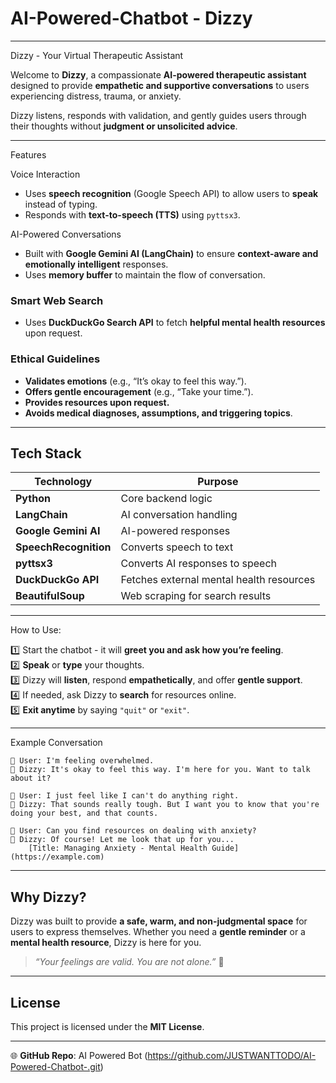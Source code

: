 # AI-Powered-Chatbot - Dizzy

---

Dizzy - Your Virtual Therapeutic Assistant 

Welcome to **Dizzy**, a compassionate **AI-powered therapeutic assistant** designed to provide **empathetic and supportive conversations** to users experiencing distress, trauma, or anxiety.  

Dizzy listens, responds with validation, and gently guides users through their thoughts without **judgment or unsolicited advice**.  

---

Features  

Voice Interaction  
- Uses **speech recognition** (Google Speech API) to allow users to **speak** instead of typing.  
- Responds with **text-to-speech (TTS)** using `pyttsx3`.  

AI-Powered Conversations  
- Built with **Google Gemini AI (LangChain)** to ensure **context-aware and emotionally intelligent** responses.  
- Uses **memory buffer** to maintain the flow of conversation.  

### Smart Web Search  
- Uses **DuckDuckGo Search API** to fetch **helpful mental health resources** upon request.  

### Ethical Guidelines  
- **Validates emotions** (e.g., “It’s okay to feel this way.”).  
- **Offers gentle encouragement** (e.g., “Take your time.”).  
- **Provides resources upon request.**  
- **Avoids medical diagnoses, assumptions, and triggering topics**.  

---

## Tech Stack  

| Technology  | Purpose  |
|-------------|----------|
| **Python** | Core backend logic  |
| **LangChain** | AI conversation handling  |
| **Google Gemini AI** | AI-powered responses  |
| **SpeechRecognition** | Converts speech to text  |
| **pyttsx3** | Converts AI responses to speech  |
| **DuckDuckGo API** | Fetches external mental health resources  |
| **BeautifulSoup** | Web scraping for search results  |

---

How to Use:

1️⃣ Start the chatbot - it will **greet you and ask how you’re feeling**.  
2️⃣ **Speak** or **type** your thoughts.  
3️⃣ Dizzy will **listen**, respond **empathetically**, and offer **gentle support**.  
4️⃣ If needed, ask Dizzy to **search** for resources online.  
5️⃣ **Exit anytime** by saying `"quit"` or `"exit"`.  

---

Example Conversation  

```
👤 User: I'm feeling overwhelmed.  
🤖 Dizzy: It's okay to feel this way. I'm here for you. Want to talk about it?  

👤 User: I just feel like I can't do anything right.  
🤖 Dizzy: That sounds really tough. But I want you to know that you're doing your best, and that counts.  

👤 User: Can you find resources on dealing with anxiety?  
🤖 Dizzy: Of course! Let me look that up for you...  
    [Title: Managing Anxiety - Mental Health Guide](https://example.com)  
```

---

## Why Dizzy?  
Dizzy was built to provide **a safe, warm, and non-judgmental space** for users to express themselves. Whether you need a **gentle reminder** or a **mental health resource**, Dizzy is here for you.  

> _“Your feelings are valid. You are not alone.”_ 💙  

---

## License  
This project is licensed under the **MIT License**. 

---
                                                                                                                                                    
🌐 **GitHub Repo**: AI Powered Bot (https://github.com/JUSTWANTTODO/AI-Powered-Chatbot-.git)

